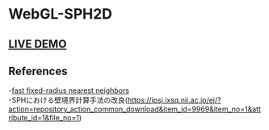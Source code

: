 # WebGL-SPH2D
## [LIVE DEMO](https://lightsteelblue.github.io/WebGL-SPH2D/)
## References  
-[fast fixed-radius nearest neighbors](https://on-demand.gputechconf.com/gtc/2014/presentations/S4117-fast-fixed-radius-nearest-neighbor-gpu.pdf)  
-SPHにおける壁境界計算手法の改良(https://ipsj.ixsq.nii.ac.jp/ej/?action=repository_action_common_download&item_id=9969&item_no=1&attribute_id=1&file_no=1)
